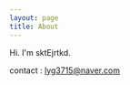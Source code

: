 ```yaml
---
layout: page
title: About
---
```

Hi. I'm sktEjrtkd.


contact : <a href="mailto:lyg3715@naver.com">lyg3715@naver.com</a>
